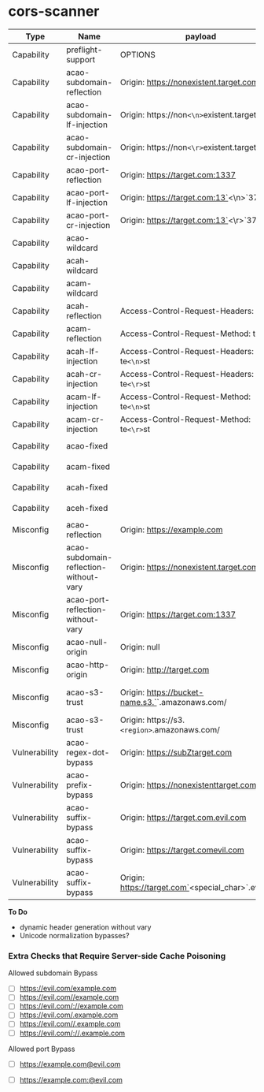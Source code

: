 cors-scanner
==

| Type          | Name                                   | payload                                                  | proof                                                                         |
| ------------- | -------------------------------------- | -------------------------------------------------------- | ----------------------------------------------------------------------------- |
| Capability    | preflight-support                      | OPTIONS                                                  | 2xx                                                                           |
| Capability    | acao-subdomain-reflection              | Origin: https://nonexistent.target.com                   | Access-Control-Allow-Origin: https://nonexistent.target.com                   |
| Capability    | acao-subdomain-lf-injection            | Origin: https://non`<\n>`existent.target.com             | Access-Control-Allow-Origin: https://non`<\n>`existent.target.com             |
| Capability    | acao-subdomain-cr-injection            | Origin: https://non`<\r>`existent.target.com             | Access-Control-Allow-Origin: https://non`<\r>`existent.target.com             |
| Capability    | acao-port-reflection                   | Origin: https://target.com:1337                          | Access-Control-Allow-Origin: https://target.com:1337                          |
| Capability    | acao-port-lf-injection                 | Origin: https://target.com:13`<\n>`37                    | Access-Control-Allow-Origin: https://target.com:13`<\n>`37                    |
| Capability    | acao-port-cr-injection                 | Origin: https://target.com:13`<\r>`37                    | Access-Control-Allow-Origin: https://target.com:13`<\r>`37                    |
| Capability    | acao-wildcard                          |                                                          | Access-Control-Allow-Origin: *                                                |
| Capability    | acah-wildcard                          |                                                          | Access-Control-Allow-Headers: *                                               |
| Capability    | acam-wildcard                          |                                                          | Access-Control-Allow-Method: *                                                |
| Capability    | acah-reflection                        | Access-Control-Request-Headers: x-test                   | Access-Control-Allow-Headers: x-test                                          |
| Capability    | acam-reflection                        | Access-Control-Request-Method: test                      | Access-Control-Allow-Method: test                                             |
| Capability    | acah-lf-injection                      | Access-Control-Request-Headers: te`<\n>`st               | Access-Control-Allow-Headers: te`<\n>`st                                      |
| Capability    | acah-cr-injection                      | Access-Control-Request-Headers: te`<\r>`st               | Access-Control-Allow-Headers: te`<\r>`st                                      |
| Capability    | acam-lf-injection                      | Access-Control-Request-Method: te`<\n>`st                | Access-Control-Allow-Method: te`<\n>`st                                       |
| Capability    | acam-cr-injection                      | Access-Control-Request-Method: te`<\r>`st                | Access-Control-Allow-Method: te`<\r>`st                                       |
| Capability    | acao-fixed                             |                                                          | Access-Control-Allow-Origin: `<fixed-value>`                                  |
| Capability    | acam-fixed                             |                                                          | Access-Control-Allow-Method: `<fixed-value>`                                  |
| Capability    | acah-fixed                             |                                                          | Access-Control-Allow-Headers: `<fixed-value>`                                 |
| Capability    | aceh-fixed                             |                                                          | Access-Control-Expose-Headers: `<fixed-value>`                                |
| Misconfig     | acao-reflection                        | Origin: https://example.com                              | Access-Control-Allow-Origin: https://example.com                              |
| Misconfig     | acao-subdomain-reflection-without-vary | Origin: https://nonexistent.target.com                   | Access-Control-Allow-Origin: https://nonexistent.target.com                   |
| Misconfig     | acao-port-reflection-without-vary      | Origin: https://target.com:1337                          | Access-Control-Allow-Origin: https://target.com:1337                          |
| Misconfig     | acao-null-origin                       | Origin: null                                             | Access-Control-Allow-Origin: null                                             |
| Misconfig     | acao-http-origin                       | Origin: http://target.com                                | Access-Control-Allow-Origin: http://target.com                                |
| Misconfig     | acao-s3-trust                          | Origin: https://bucket-name.s3.`<region>`.amazonaws.com/ | Access-Control-Allow-Origin: https://bucket-name.s3.`<region>`.amazonaws.com/ |
| Misconfig     | acao-s3-trust                          | Origin: https://s3.`<region>`.amazonaws.com/             | Access-Control-Allow-Origin: https://s3.`<region>`.amazonaws.com/             |
| Vulnerability | acao-regex-dot-bypass                  | Origin: https://subZtarget.com                           | Access-Control-Allow-Origin: https://subZtarget.com                           |
| Vulnerability | acao-prefix-bypass                     | Origin: https://nonexistenttarget.com                    | Access-Control-Allow-Origin: https://nonexistenttarget.com                    |
| Vulnerability | acao-suffix-bypass                     | Origin: https://target.com.evil.com                      | Access-Control-Allow-Origin: https://target.com.evil.com                      |
| Vulnerability | acao-suffix-bypass                     | Origin: https://target.comevil.com                       | Access-Control-Allow-Origin: https://target.comevil.com                       |
| Vulnerability | acao-suffix-bypass                     | Origin: https://target.com`<special_char>`.evil.com      | Access-Control-Allow-Origin: https://target.com`<special_char>`.evil.com      |

**To Do**
- dynamic header generation without vary
- Unicode normalization bypasses?

### Extra Checks that Require Server-side Cache Poisoning

Allowed subdomain Bypass
- [ ] https://evil.com/example.com
- [ ] https://evil.com//example.com
- [ ] https://evil.com/://example.com
- [ ] https://evil.com/.example.com
- [ ] https://evil.com//.example.com
- [ ] https://evil.com/://.example.com

Allowed port Bypass
- [ ] https://example.com@evil.com
- [ ] https://example.com:@evil.com

